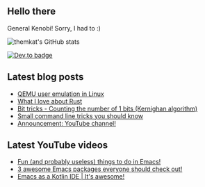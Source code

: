 ## Hello there
General Kenobi! Sorry, I had to :)

![themkat's GitHub stats](https://github-readme-stats.vercel.app/api?username=themkat)


[![Dev.to badge](https://img.shields.io/badge/-DevTo-lightgray?logo=dev.to)](https://dev.to/themkat)

<!--
**themkat/themkat** is a ✨ _special_ ✨ repository because its `README.md` (this file) appears on your GitHub profile.

Here are some ideas to get you started:

- 🔭 I’m currently working on ...
- 🌱 I’m currently learning ...
- 👯 I’m looking to collaborate on ...
- 🤔 I’m looking for help with ...
- 💬 Ask me about ...
- 📫 How to reach me: ...
- 😄 Pronouns: ...
- ⚡ Fun fact: ...
-->


## Latest blog posts
<!-- BLOG-POST-LIST:START -->
- [QEMU user emulation in Linux](https://themkat.net/2022/11/19/qemu_user_static.html)
- [What I love about Rust](https://themkat.net/2022/10/31/what_i_love_about_rust.html)
- [Bit tricks - Counting the number of 1 bits &lpar;Kernighan algorithm&rpar;](https://themkat.net/2022/10/22/bit_tricks_count_bits_kernighan.html)
- [Small command line tricks you should know](https://themkat.net/2022/10/18/small_command_line_tricks.html)
- [Announcement: YouTube channel!](https://themkat.net/2022/10/17/announcing_youtube_channel.html)
<!-- BLOG-POST-LIST:END -->


## Latest YouTube videos
<!-- YOUTUBE-LIST:START -->
- [Fun &lpar;and probably useless&rpar; things to do in Emacs!](https://www.youtube.com/watch?v=G4kyCBEVvr8)
- [3 awesome Emacs packages everyone should check out!](https://www.youtube.com/watch?v=9O_0vwrLCow)
- [Emacs as a Kotlin IDE | It&#39;s awesome!](https://www.youtube.com/watch?v=J4s3T0dd5CY)
<!-- YOUTUBE-LIST:END -->
